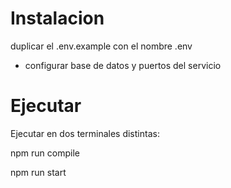# Instalacion
duplicar el .env.example con el nombre .env
- configurar base de datos y puertos del servicio

# Ejecutar

Ejecutar en dos terminales distintas:

npm run compile

npm run start
